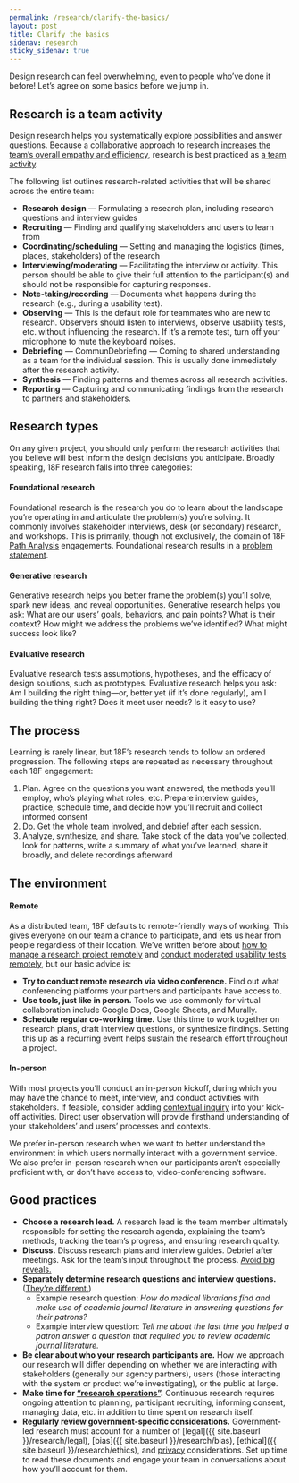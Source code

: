 ```yaml
---
permalink: /research/clarify-the-basics/
layout: post
title: Clarify the basics
sidenav: research
sticky_sidenav: true
---
```


Design research can feel overwhelming, even to people who’ve done it before! Let’s agree on some basics before we jump in.

## Research is a team activity

Design research helps you systematically explore possibilities and answer questions. Because a collaborative approach to research [increases the team’s overall empathy and efficiency](https://18f.gsa.gov/2016/08/16/what-happens-when-the-whole-team-joins-user-interviews/), research is best practiced as [a team activity](http://www.myddelton.co.uk/blog/user-research-is-a-team-sport). 

The following list outlines research-related activities that will be shared across the entire team:

- **Research design** —  Formulating a research plan, including research questions and interview guides
- **Recruiting** — Finding and qualifying stakeholders and users to learn from 
- **Coordinating/scheduling** — Setting and managing the logistics (times, places, stakeholders) of the research
- **Interviewing/moderating** — Facilitating the interview or activity. This person should be able to give their full attention to the participant(s) and should not be responsible for capturing responses.
- **Note-taking/recording** — Documents what happens during the research (e.g., during a usability test).
- **Observing** — This is the default role for teammates who are new to research. Observers should listen to interviews, observe usability tests, etc. without influencing the research. If it’s a remote test, turn off your microphone to mute the keyboard noises. 
- **Debriefing** — CommunDebriefing — Coming to shared understanding as a team for the individual session. This is usually done immediately after the research activity.
- **Synthesis** — Finding patterns and themes across all research activities. 
- **Reporting** — Capturing and communicating findings from the research to partners and stakeholders.


## Research types

On any given project, you should only perform the research activities that you believe will best inform the design decisions you anticipate. Broadly speaking, 18F research falls into three categories:

#### Foundational research

Foundational research is the research you do to learn about the landscape you’re operating in and articulate the problem(s) you’re solving. It commonly involves stakeholder interviews, desk (or secondary) research, and workshops. This is primarily, though not exclusively, the domain of 18F [Path Analysis](https://github.com/18F/path-analysis) engagements. Foundational research results in a [problem statement](https://github.com/18F/path-analysis/blob/master/approach.md#2-draft-a-problem-statement).

#### Generative research

Generative research helps you better frame the problem(s) you’ll solve, spark new ideas, and reveal opportunities. Generative research helps you ask: What are our users’ goals, behaviors, and pain points? What is their context? How might we address the problems we’ve identified? What might success look like?

#### Evaluative research

Evaluative research tests assumptions, hypotheses, and the efficacy of design solutions, such as prototypes. Evaluative research helps you ask: Am I building the right thing—or, better yet (if it’s done regularly), am I building the thing right? Does it meet user needs? Is it easy to use?

## The process

Learning is rarely linear, but 18F’s research tends to follow an ordered progression. The following steps are repeated as necessary throughout each 18F engagement:
1. Plan. Agree on the questions you want answered, the methods you’ll employ, who’s playing what roles, etc. Prepare interview guides, practice, schedule time, and decide how you’ll recruit and collect informed consent
1. Do. Get the whole team involved, and debrief after each session.
1. Analyze, synthesize, and share. Take stock of the data you’ve collected, look for patterns, write a summary of what you’ve learned, share it broadly, and delete recordings afterward

## The environment

#### Remote
As a distributed team, 18F defaults to remote-friendly ways of working. This gives everyone on our team a chance to participate, and lets us hear from people regardless of their location. We’ve written before about [how to manage a research project remotely](https://18f.gsa.gov/2017/09/27/three-ways-to-manage-research-projects/) and [conduct moderated usability tests remotely](https://18f.gsa.gov/2018/11/14/introduction-to-remote-moderated-usability-testing-part-1/), but our basic advice is:

- **Try to conduct remote research via video conference.** Find out what conferencing platforms your partners and participants have access to. 
- **Use tools, just like in person.** Tools we use commonly for virtual collaboration include Google Docs, Google Sheets, and Murally.
- **Schedule regular co-working time.** Use this time to work together on research plans, draft interview questions, or synthesize findings. Setting this up as a recurring event helps sustain the research effort throughout a project.

#### In-person

With most projects you’ll conduct an in-person kickoff, during which you may have the chance to meet, interview, and conduct activities with stakeholders. If feasible, consider adding [contextual inquiry](https://methods.18f.gov/discover/contextual-inquiry/) into your kick-off activities. Direct user observation will provide firsthand understanding of your stakeholders’ and users’ processes and contexts.

We prefer in-person research when we want to better understand the environment in which users normally interact with a government service. We also prefer in-person research when our participants aren’t especially proficient with, or don’t have access to, video-conferencing software.

## Good practices

- **Choose a research lead.** A research lead is the team member ultimately responsible for setting the research agenda, explaining the team’s methods, tracking the team’s progress, and ensuring research quality.
- **Discuss.** Discuss research plans and interview guides. Debrief after meetings. Ask for the team’s input throughout the process. [Avoid big reveals.](https://medium.com/@stonecrops/the-researchers-journey-leveling-up-as-a-user-researcher-a85cd35b53f5)
- **Separately determine research questions and interview questions.** ([They’re different.](https://medium.com/mule-design/research-questions-are-not-interview-questions-7f90602eb533))
  - Example research question: *How do medical librarians find and make use of academic journal literature in answering questions for their patrons?*
  - Example interview question: *Tell me about the last time you helped a patron answer a question that required you to review academic journal literature.*
- **Be clear about who your research participants are.** How we approach our research will differ depending on whether we are interacting with stakeholders (generally our agency partners), users (those interacting with the system or product we’re investigating), or the public at large. 
- **Make time for [“research operations”](https://medium.com/researchops-community/a-framework-for-whatisresearchops-e862315ab70d).** Continuous research requires ongoing attention to planning, participant recruiting, informing consent, managing data, etc. in addition to time spent on research itself.
- **Regularly review government-specific considerations.** Government-led research must account for a number of [legal]({{ site.baseurl }}/research/legal), [bias]({{ site.baseurl }}/research/bias), [ethical]({{ site.baseurl }}/research/ethics), and [privacy](/research/privacy) considerations. Set up time to read these documents and engage your team in conversations about how you’ll account for them.
